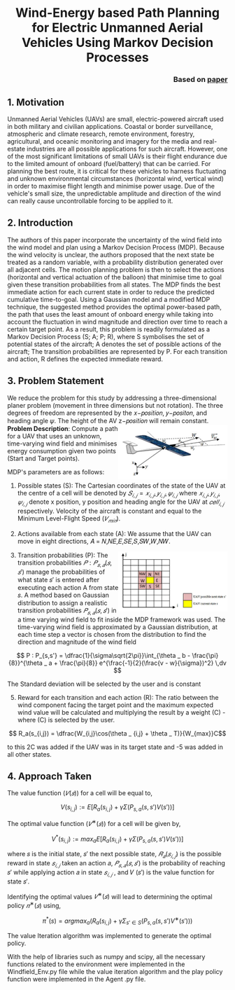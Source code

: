 <h1 style="text-align: center;">Wind-Energy based Path Planning for Electric Unmanned Aerial Vehicles Using Markov Decision Processes</h1>
<h3 style="text-align: right;">Based on <a href=https://robotics.usc.edu/~ryan/Publications_files/ICRA_2013_wesam.pdf>paper</a></h3>

 
## 1.  Motivation  
Unmanned Aerial Vehicles (UAVs) are small, electric-powered aircraft used in both military and civilian applications. Coastal or border surveillance, atmospheric and climate research, remote environment, forestry, agricultural, and oceanic monitoring and imagery for the media and real-estate industries are all possible applications for such aircraft. However, one of the most significant limitations of small UAVs is their flight endurance due to the limited amount of onboard (fuel/battery) that can be carried. For planning the best route, it is critical for these vehicles to harness fluctuating and unknown environmental circumstances (horizontal wind, vertical wind) in order to maximise flight length and minimise power usage. Due of the vehicle's small size, the unpredictable amplitude and direction of the wind can really cause uncontrollable forcing to be applied to it. 
 
 
## 2.  Introduction 
The authors of this paper incorporate the uncertainty of the wind field into the wind model and plan using a Markov Decision Process (MDP). Because the wind velocity is unclear, the authors proposed that the next state be treated as a random variable, with a probability distribution generated over all adjacent cells. The motion planning problem is then to select the actions (horizontal and 
vertical actuation of the balloon) that minimise time to goal given these transition probabilities from all states. The MDP finds the best immediate action for each current state in order to reduce the predicted cumulative time-to-goal. Using a Gaussian model and a modified MDP technique, the suggested method provides the optimal power-based path, the path that uses the least amount of onboard energy while taking into account the fluctuation in wind magnitude and direction over time to reach a certain target point. As a result, this problem is readily formulated as a Markov Decision Process (S; A; P; R), where S symbolises the set of potential states of the aircraft; A denotes the set of possible actions of the aircraft; The transition probabilities are represented by P.  For each transition and action, R defines the expected immediate reward. 
 
 
## 3. Problem Statement 
We reduce the problem for this study by addressing a three-dimensional planer problem (movement in three dimensions but not rotation). The three degrees of freedom are represented by the 𝑥−𝑝𝑜𝑠𝑖𝑡𝑖𝑜𝑛, 𝑦−𝑝𝑜𝑠𝑖𝑡𝑜𝑛, and heading angle 𝜓. The height of the AV z−𝑝𝑜𝑠𝑖𝑡𝑖𝑜𝑛 will remain constant.  
<img align='right' src="./assets/Uav.png" width="250">
**Problem Description**: Compute a path for a UAV that uses an unknown, time-varying wind field and minimises energy consumption given two points (Start and Target points). 

MDP's parameters are as follows: 
1)  Possible states (S): 
The Cartesian coordinates of the state of the UAV at the centre of a cell will be denoted by $𝑆_{𝑖,𝑗} =𝑥_{𝑖,𝑗}, 𝑦_{𝑖,𝑗}, 𝜓_{𝑖,𝑗}$ where $𝑥_{𝑖,𝑗}, 𝑦_{𝑖,𝑗}, 𝜓_{𝑖,𝑗}$ denote x position, y position and heading angle for the UAV at $𝑐𝑒𝑙𝑙_{𝑖,𝑗}$ respectively. Velocity of the aircraft is constant and equal to the Minimum Level-Flight Speed ($𝑉_{𝑚𝑖𝑛}$).   

2)  Actions available from each state (A): 
We assume that the UAV can move in eight directions, 𝐴 = 𝑁,𝑁𝐸,𝐸,𝑆𝐸,𝑆,𝑆𝑊,𝑊,𝑁𝑊. 
<img align='right' src="./assets/states.png" width="250">  

3)  Transition probabilities (P): 
The transition probabilities $𝑃: 𝑃_{𝑠,𝑎}(𝑠,𝑠′)$ manage the probabilities of what state 𝑠′ is entered after executing each action A from state 𝑠. 
A method based on Gaussian distribution to assign a realistic transition probabilities $𝑃_{𝑠,𝑎}(𝑠,𝑠′)$ in a time varying wind field to fit inside the MDP framework was used. The time-varying wind field is approximated by a Gaussian distribution, at each time step a vector is chosen from the distribution to find the direction and magnitude of the wind field

$$ P : P_{s,s'} = \dfrac{1}{\sigma\sqrt{2\pi}}\int_{\theta _ b - \frac{\pi}{8}}^{\theta _ a + \frac{\pi}{8}} e^{\frac{-1}{2}(\frac{v - w}{\sigma})^2} \,dv $$

The Standard deviation will be selected by the user and is constant 

5)  Reward for each transition and each action (R): 
The ratio between the wind component facing the target point and the maximum expected wind value will be calculated and multiplying the result by a weight (C) - where (C) is selected by the user.

$$ R_a(s_{i,j}) = \dfrac{W_{i,j}\cos(\theta _ {i,j} + \theta _ T)}{W_{max}}C$$ 

to this 2C was added if the UAV was in its target state and -5 was added in all other states. 
 
 
## 4.  Approach Taken 
The value function ($𝑉 (𝑠)$) for a cell will be equal to, 

$$ V(s_{i,j}) := E[R_a(s_{i,j}) + \gamma \Sigma (P_{s,a}(s, s') V(s'))]$$

The optimal value function ($𝑉^∗(𝑠)$) for a cell will be given by, 

$$ V^*(s_{i,j}) := max_a E[R_a(s_{i,j}) + \gamma \Sigma (P_{s,a}(s, s') V(s'))]$$

where 𝑠 is the initial state, 𝑠′ the next possible state, $𝑅_𝑎(𝑠_{𝑖,𝑗})$ is the possible reward in state $𝑠_{𝑖,𝑗}$ taken an action 𝑎, $𝑃_{𝑠,𝑎}(𝑠,𝑠′)$  is the probability of reaching 𝑠′ while applying action 𝑎 in state $𝑠_{𝑖,𝑗}$ , and 𝑉 (𝑠′) is the value function for state 𝑠′. 
 
Identifying the optimal values $𝑉^∗(𝑠)$ will lead to determining the optimal policy $𝜋^∗(𝑠)$ using,

$$ \pi^*(s) = argmax_a(R_a(s_{i,j}) + \gamma\Sigma_{s' \in S} (P_{s,a}(s, s') V^∗(s')))$$ 

The value Iteration algorithm was implemented to generate the optimal policy.

With the help of libraries such as numpy and scipy, all the necessary functions related to the environment were implemented in the Windfield_Env.py file while the value iteration algorithm and the play policy function were implemented in the Agent .py file.
